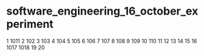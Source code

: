 # software_engineering_16_october_experiment

1 1011
2 102
3 103
4 104
5 105
6 106
7 107
8 108
9 109
10 110
11
12
13
14
15
16
1017
1018
19
20
